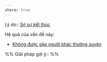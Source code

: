 ```yaml
---
share: true
---
```

Lý do:: [Sợ sự kết thúc](../S%E1%BB%A3%20s%E1%BB%B1%20k%E1%BA%BFt%20th%C3%BAc/index.md)

Hệ quả của vấn đề này:
- [Không được gặp người khác thường xuyên](../../Kh%C3%B3%20kh%C4%83n/X%C3%A3%20h%E1%BB%99i/Kh%C3%B4ng%20%C4%91%C6%B0%E1%BB%A3c%20g%E1%BA%B7p%20ng%C6%B0%E1%BB%9Di%20kh%C3%A1c%20th%C6%B0%E1%BB%9Dng%20xuy%C3%AAn.md)


%%
Giải pháp gợi ý:: 
%%


